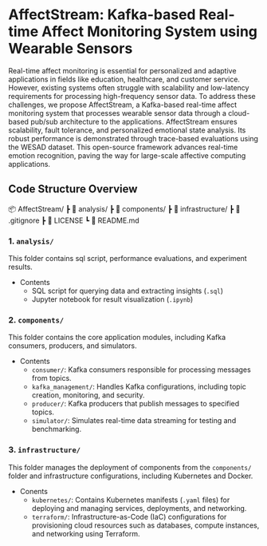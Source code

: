 # AffectStream: Kafka-based Real-time Affect Monitoring System using Wearable Sensors
Real-time affect monitoring is essential for personalized and adaptive applications in fields like education, healthcare, and customer service. However, existing systems often struggle with scalability and low-latency requirements for processing high-frequency sensor data. To address these challenges, we propose AffectStream, a Kafka-based real-time affect monitoring system that processes wearable sensor data through a cloud-based pub/sub architecture to the applications. AffectStream ensures scalability, fault tolerance, and personalized emotional state analysis. Its robust performance is demonstrated through trace-based evaluations using the WESAD dataset. This open-source framework advances real-time emotion recognition, paving the way for large-scale affective computing applications.

## Code Structure Overview
📦 AffectStream/
 ┣ 📂 analysis/
 ┣ 📂 components/
 ┣ 📂 infrastructure/
 ┣ 📜 .gitignore
 ┣ 📜 LICENSE
 ┗ 📜 README.md

### 1. `analysis/`
This folder contains sql script, performance evaluations, and experiment results.
- Contents
    - SQL script for querying data and extracting insights (`.sql`)
    - Jupyter notebook for result visualization (`.ipynb`)

### 2. `components/`
This folder contains the core application modules, including Kafka consumers, producers, and simulators.
- Contents
    - `consumer/`: Kafka consumers responsible for processing messages from topics.
    - `kafka_management/`: Handles Kafka configurations, including topic creation, monitoring, and security.
    - `producer/`: Kafka producers that publish messages to specified topics.
    - `simulator/`: Simulates real-time data streaming for testing and benchmarking.

### 3. `infrastructure/`
This folder manages the deployment of components from the `components/` folder and infrastructure configurations, including Kubernetes and Docker.
- Conents
    - `kubernetes/`: Contains Kubernetes manifests (`.yaml` files) for deploying and managing services, deployments, and networking.
    - `terraform/`: Infrastructure-as-Code (IaC) configurations for provisioning cloud resources such as databases, compute instances, and networking using Terraform.